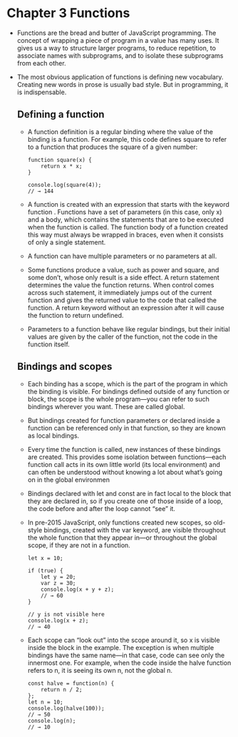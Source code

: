 # Chapter 3 Functions

- Functions are the bread and butter of JavaScript programming. The concept
  of wrapping a piece of program in a value has many uses. It gives us a way
  to structure larger programs, to reduce repetition, to associate names with
  subprograms, and to isolate these subprograms from each other.

- The most obvious application of functions is defining new vocabulary.
  Creating new words in prose is usually bad style. But in programming, it is
  indispensable.

  ## Defining a function

  - A function definition is a regular binding where the value of the binding is
    a function. For example, this code defines square to refer to a function that
    produces the square of a given number:

    ```
    function square(x) {
        return x * x;
    }

    console.log(square(4));
    // → 144
    ```

  - A function is created with an expression that starts with the keyword function
    . Functions have a set of parameters (in this case, only x) and a body, which
    contains the statements that are to be executed when the function is called.
    The function body of a function created this way must always be wrapped in
    braces, even when it consists of only a single statement.

  - A function can have multiple parameters or no parameters at all.

  - Some functions produce a value, such as power and square, and some don’t,
    whose only result is a side effect. A return statement determines the value
    the function returns. When control comes across such statement, it immediately
    jumps out of the current function and gives the returned value to the code that
    called the function. A return keyword without an expression after it will cause
    the function to return undefined.

  - Parameters to a function behave like regular bindings, but their initial values
    are given by the caller of the function, not the code in the function itself.

  ## Bindings and scopes

  - Each binding has a scope, which is the part of the program in which the binding
    is visible. For bindings defined outside of any function or block, the scope is
    the whole program—you can refer to such bindings wherever you want. These
    are called global.

  - But bindings created for function parameters or declared inside a function
    can be referenced only in that function, so they are known as local bindings.

  - Every time the function is called, new instances of these bindings are created.
    This provides some isolation between functions—each function call acts in its
    own little world (its local environment) and can often be understood without
    knowing a lot about what’s going on in the global environmen

  - Bindings declared with let and const are in fact local to the block that they
    are declared in, so if you create one of those inside of a loop, the code before and
    after the loop cannot “see” it.

  - In pre-2015 JavaScript, only functions created
    new scopes, so old-style bindings, created with the var keyword, are visible
    throughout the whole function that they appear in—or throughout the global
    scope, if they are not in a function.

    ```
    let x = 10;

    if (true) {
        let y = 20;
        var z = 30;
        console.log(x + y + z);
        // → 60
    }

    // y is not visible here
    console.log(x + z);
    // → 40
    ```

  - Each scope can “look out” into the scope around it, so x is visible inside the
    block in the example. The exception is when multiple bindings have the same
    name—in that case, code can see only the innermost one. For example, when
    the code inside the halve function refers to n, it is seeing its own n, not the
    global n.

    ```
    const halve = function(n) {
        return n / 2;
    };
    let n = 10;
    console.log(halve(100));
    // → 50
    console.log(n);
    // → 10
    ```
